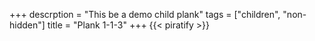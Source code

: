 +++
descrption = "This be a demo child plank"
tags = ["children", "non-hidden"]
title = "Plank 1-1-3"
+++
{{< piratify >}}